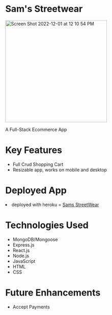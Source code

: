 <h1> Sam's Streetwear </h1>

<img width="319" alt="Screen Shot 2022-12-01 at 12 10 54 PM" src="https://user-images.githubusercontent.com/106210761/205349868-f0c2755f-6855-4bae-9499-96e5476f3638.png">

A Full-Stack Ecommerce App 

<h1>Key Features </h1>
<ul>
  <li>Full Crud Shopping Cart</li>
  <li>Resizable app, works on mobile and desktop</li>
</ul>

<h1>Deployed App</h1>
<li>deployed with heroku = <a href=https://sams-streetwear.herokuapp.com>Sams StreetWear</a></li>


<h1>Technologies Used </h1>
<ul>
  <li>MongoDB/Mongoose</li>
  <li>Express.js</li>
  <li>React.js</li>
  <li>Node.js</li>
  <li>JavaScript</li>
  <li>HTML</li>
  <li>CSS</li>

</ul>

<h1>Future Enhancements</h1>
<ul>
  <li>Accept Payments</li>
</ul>
